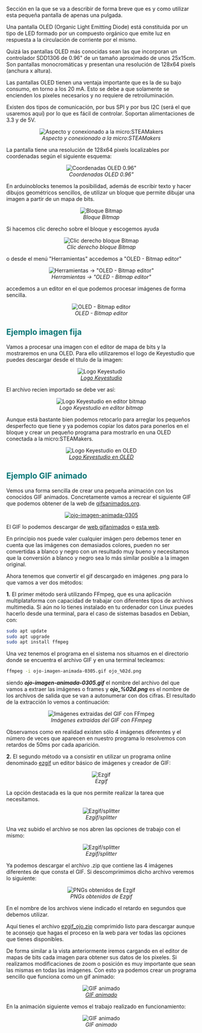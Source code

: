 Sección en la que se va a describir de forma breve que es y como utilizar esta pequeña pantalla de apenas una pulgada.

Una pantalla OLED (Organic Light Emitting Diode) está constituida por un tipo de LED formado por un compuesto orgánico que emite luz en respuesta a la circulación de corriente por el mismo.

Quizá las pantallas OLED más conocidas sean las que incorporan un controlador SDD1306 de 0.96" de un tamaño aproximado de unos 25x15cm. Son pantallas monocromáticas y presentan una resolución de 128x64 pixels (anchura x altura).

Las pantallas OLED tienen una ventaja importante que es la de su bajo consumo, en torno a los 20 mA. Esto se debe a que solamente se encienden los pixeles necesarios y no requiere de retroiluminación.

Existen dos tipos de comunicación, por bus SPI y por bus I2C (será el que usaremos aquí) por lo que es fácil de controlar. Soportan alimentaciones de 3.3 y de 5V.

<center>

![Aspecto y conexionado a la micro:STEAMakers](../img/oled/aspecto_conex.png)  
*Aspecto y conexionado a la micro:STEAMakers*

</center>

La pantalla tiene una resolución de 128x64 pixels localizables por coordenadas según el siguiente esquema:

<center>

![Coordenadas OLED 0.96"](../img/oled/coord.png)  
*Coordenadas OLED 0.96"*

</center>

En arduinoblocks tenemos la posibilidad, además de escribir texto y hacer dibujos geométricos sencillos, de utilizar un bloque que permite dibujar una imagen a partir de un mapa de bits.

<center>

![Bloque Bitmap](../img/oled/B_bitmap.png)  
*Bloque Bitmap*

</center>

Si hacemos clic derecho sobre el bloque y escogemos ayuda

<center>

![Clic derecho bloque Bitmap](../img/oled/clic_dcho.png)  
*Clic derecho bloque Bitmap*

</center>

o desde el menú "Herramientas" accedemos a "OLED - Bitmap editor"

<center>

![Herramientas -> "OLED - Bitmap editor"](../img/oled/herramientas.png)  
*Herramientas -> "OLED - Bitmap editor"*

</center>

accedemos a un editor en el que podemos procesar imágenes de forma sencilla.

<center>

![OLED - Bitmap editor](../img/oled/editor.png)  
*OLED - Bitmap editor*

</center>

## <FONT COLOR=#007575>**Ejemplo imagen fija**</font>
Vamos a procesar una imagen con el editor de mapa de bits y la mostraremos en una OLED. Para ello utilizaremos el logo de Keyestudio que puedes descargar desde el título de la imagen:

<center>

![Logo Keyestudio](../img/oled/keyes_logo.png)  
*[Logo Keyestudio](../img/oled/keyes_logo.png)*

</center>

El archivo recien importado se debe ver así:

<center>

![Logo Keyestudio en editor bitmap](../img/oled/keyes_logo_edit.png)  
*Logo Keyestudio en editor bitmap*

</center>

Aunque está bastante bien podemos retocarlo para arreglar los pequeños desperfecto que tiene y ya podemos copiar los datos para ponerlos en el bloque y crear un pequeño programa para mostrarlo en una OLED conectada a la micro:STEAMakers.

<center>

![Logo Keyestudio en OLED](../img/oled/keyes_logo_oled.png)  
*[Logo Keyestudio en OLED](../program/ejemplosAB/keyes_logo_oled.ubp)*

</center>

## <FONT COLOR=#007575>**Ejemplo GIF animado**</font>
Vemos una forma sencilla de crear una pequeña animación con los conocidos GIF animados. Concretamente vamos a recrear el siguiente GIF que podemos obtener de la web de [gifsanimados.org](https://www.gifsanimados.org/).

<center><a href="https://www.gifsanimados.org/cat-ojos-35.htm"><img src="https://www.gifsanimados.org/data/media/35/ojo-imagen-animada-0305.gif" border="0" alt="ojo-imagen-animada-0305" /></a></center>

El GIF lo podemos descargar de [web gifanimados](https://www.gifsanimados.org/img-ojo-imagen-animada-0305-40351.htm) o [esta web](../img/oled/ojo-imagen-animada-0305.gif).

En principio nos puede valer cualquier imágen pero debemos tener en cuenta que las imágenes con demasiados colores, pueden no ser convertidas a blanco y negro con un resultado muy bueno y necesitamos que la conversión a blanco y negro sea lo más similar posible a la imagen original.

Ahora tenemos que convertir el gif descargado en imágenes .png para lo que vamos a ver dos métodos:

**1.** El primer método será utilizando FFmpeg, que es una aplicación multiplataforma con capacidad de trabajar con diferentes tipos de archivos multimedia. Si aún no lo tienes instalado en tu ordenador con Linux puedes hacerlo desde una terminal, para el caso de sistemas basados en Debian, con:

~~~sh
sudo apt update
sudo apt upgrade
sudo apt install ffmpeg
~~~

Una vez tenemos el programa en el sistema nos situamos en el directorio donde se encuentra el archivo GIF y en una terminal tecleamos:

~~~sh
ffmpeg -i ojo-imagen-animada-0305.gif ojo_%02d.png
~~~

siendo ***ojo-imagen-animada-0305.gif*** el nombre del archivo del que vamos a extraer las imágenes o frames y ***ojo_%02d.png*** es el nombre de los archivos de salida que se van a autonumerar con dos cifras. El resultado de la extracción lo vemos a continuación:

<center>

![Imágenes extraidas del GIF con FFmpeg](../img/oled/ojo.png)  
*Imágenes extraidas del GIF con FFmpeg*

</center>

Observamos como en realidad existen sólo 4 imágenes diferentes y el número de veces que aparecen en nuestro programa lo resolvemos con retardos de 50ms por cada aparición.

**2.** El segundo método va a consistir en utilizar un programa online denominado [ezgif](https://ezgif.com/split) un editor básico de imágenes y creador de GIF:

<center>

![Ezgif](../img/oled/Ezgif.png)  
*Ezgif*

</center>

La opción destacada es la que nos permite realizar la tarea que necesitamos.

<center>

![Ezgif/splitter](../img/oled/Ezgif_splitter.png)  
*Ezgif/splitter*

</center>

Una vez subido el archivo se nos abren las opciones de trabajo con el mismo:

<center>

![Ezgif/splitter](../img/oled/Ezgif_splitter.gif)  
*Ezgif/splitter*

</center>

Ya podemos descargar el archivo .zip que contiene las 4 imágenes diferentes de que consta el GIF. Si descomprimimos dicho archivo veremos lo siguiente:

<center>

![PNGs obtenidos de Ezgif](../img/oled/pngs.png)  
*PNGs obtenidos de Ezgif*

</center>

En el nombre de los archivos viene indicado el retardo en segundos que debemos utilizar.

Aquí tienes el archivo [ezgif_ojo.zip](..//img/oled/ezgif_ojo.zip) comprimido listo para descargar aunque te aconsejo que hagas el proceso en la web para ver todas las opciones que tienes disponibles.

De forma similar a la vista anteriormente iremos cargando en el editor de mapas de bits cada imagen para obtener sus datos de los pixeles. Si realizamos modificaciones de zoom o posición es muy importante que sean las mismas en todas las imágenes. Con esto ya podemos crear un programa sencillo que funciona como un gif animado:

<center>

![GIF animado](../img/oled/GIF_animado.png)  
*[GIF animado](../program/ejemplosAB/GIF_animado.ubp)*

</center>

En la animación siguiente vemos el trabajo realizado en funcionamiento:

<center>

![GIF animado](../img/oled/GIF_animado.gif)  
*GIF animado*

</center>

